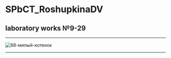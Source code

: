 # SPbCT_RoshupkinaDV
## laboratory works №9-29
--------------------

![88-милый-котенок](https://user-images.githubusercontent.com/88589361/134251847-e6535ac6-20b6-4321-b913-acc0717d4c43.jpg)

--------------------
